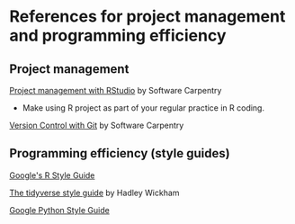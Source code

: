 # References for project management and programming efficiency 

## Project management 

[Project management with RStudio](https://swcarpentry.github.io/r-novice-gapminder/02-project-intro/) by  Software Carpentry

- Make using R project as part of your regular practice in R coding.

[Version Control with Git](https://swcarpentry.github.io/git-novice/) by Software Carpentry

## Programming efficiency (style guides)

[Google's R Style Guide](https://google.github.io/styleguide/Rguide.xml)

[The tidyverse style guide](http://style.tidyverse.org/) by Hadley Wickham

[Google Python Style Guide](https://github.com/google/styleguide/blob/gh-pages/pyguide.md)
